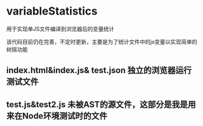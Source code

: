 # variableStatistics
用于实现单JS文件编译到浏览器后的变量统计

该代码目前仍在完善，不定时更新，主要是为了统计文件中的js变量以实现简单的树摇功能

## index.html&index.js& test.json                     独立的浏览器运行测试文件
## test.js&test2.js                                   未被AST的源文件，这部分是我是用来在Node环境测试时的文件

